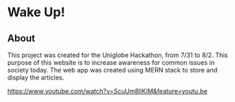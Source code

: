 # Wake Up!

## About
This project was created for the Uniglobe Hackathon, from 7/31 to 8/2. This purpose of this website is to increase awareness for common issues in society today. 
The web app was created using MERN stack to store and display the articles.

https://www.youtube.com/watch?v=ScuUm8llKiM&feature=youtu.be

